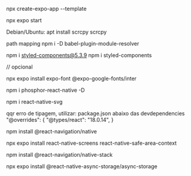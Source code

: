 npx create-expo-app --template


npx expo start


Debian/Ubuntu: apt install scrcpy
scrcpy

path mapping
npm i -D babel-plugin-module-resolver

npm i styled-components@5.3.9
npm i styled-components
<!-- npm i -D @types/styled-components @types/styled-components-react-native --> // opcional

npx expo install expo-font @expo-google-fonts/inter

npm i phosphor-react-native -D

npm i react-native-svg


qqr erro de tipagem, utilizar: 
package.json 
abaixo das devdependencies
"@overrides": {
    "@types/react": "18.0.14",
}

npm install @react-navigation/native

npx expo install react-native-screens react-native-safe-area-context


npm install @react-navigation/native-stack


npx expo install @react-native-async-storage/async-storage
